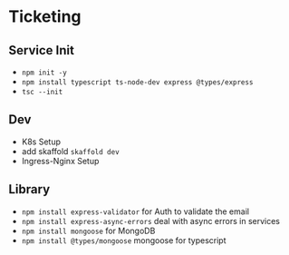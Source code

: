 # Ticketing

## Service Init

- `npm init -y`
- `npm install typescript ts-node-dev express @types/express`
- `tsc --init`

## Dev

- K8s Setup
- add skaffold `skaffold dev`
- Ingress-Nginx Setup

## Library

- `npm install express-validator`
  for Auth to validate the email
- `npm install express-async-errors`
  deal with async errors in services
- `npm install mongoose`
  for MongoDB
- `npm install @types/mongoose`
  mongoose for typescript
